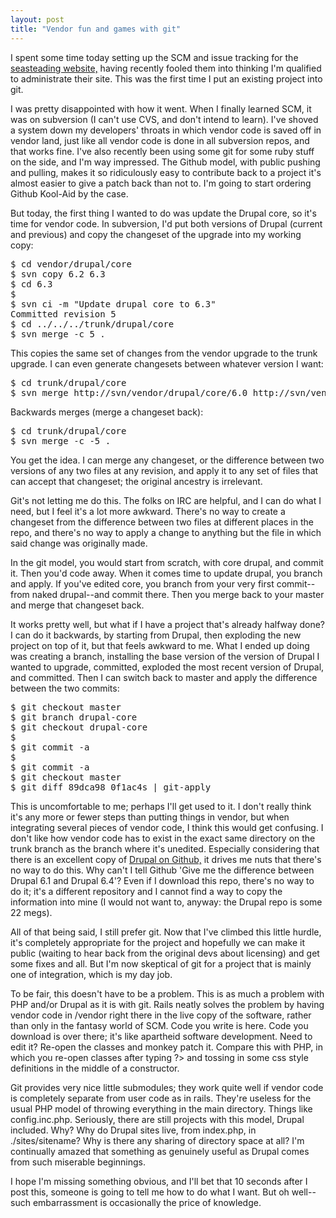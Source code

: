```yaml
---
layout: post
title: "Vendor fun and games with git"
---
```

I spent some time today setting up the SCM and issue tracking for the <a href="www.seasteading.org">seasteading website,</a> having recently fooled them into thinking I'm qualified to administrate their site.  This was the first time I put an existing project into git.

I was pretty disappointed with how it went.  When I finally learned SCM, it was on subversion (I can't use CVS, and don't intend to learn).  I've shoved a system down my developers' throats in which vendor code is saved off in vendor land, just like all vendor code is done in all subversion repos, and that works fine.  I've also recently been using some git for some ruby stuff on the side, and I'm way impressed.  The Github model, with public pushing and pulling, makes it so ridiculously easy to contribute back to a project it's almost easier to give a patch back than not to.  I'm going to start ordering Github Kool-Aid by the case.

But today, the first thing I wanted to do was update the Drupal core, so it's time for vendor code.  In subversion, I'd put both versions of Drupal (current and previous) and copy the changeset of the upgrade into my working copy:

<pre>
$ cd vendor/drupal/core
$ svn copy 6.2 6.3
$ cd 6.3
$ <wget new version, unpack, overwrite files>
$ svn ci -m "Update drupal core to 6.3"
Committed revision 5
$ cd ../../../trunk/drupal/core
$ svn merge -c 5 .
</pre> 

This copies the same set of changes from the vendor upgrade to the trunk upgrade.  I can even generate changesets between whatever version I want:
<pre>
$ cd trunk/drupal/core
$ svn merge http://svn/vendor/drupal/core/6.0 http://svn/vendor/drupal/6.4 .
</pre>

Backwards merges (merge a changeset back):
<pre>
$ cd trunk/drupal/core
$ svn merge -c -5 .
</pre>

You get the idea.  I can merge any changeset, or the difference between two versions of any two files at any revision, and apply it to any set of files that can accept that changeset; the original ancestry is irrelevant.

Git's not letting me do this.  The folks on IRC are helpful, and I can do what I need, but I feel it's a lot more awkward.  There's no way to create a changeset from the difference between two files at different places in the repo, and there's no way to apply a change to anything but the file in which said change was originally made.

In the git model, you would start from scratch, with core drupal, and commit it.  Then you'd code away.  When it comes time to update drupal, you branch and apply.  If you've edited core, you branch from your very first commit--from naked drupal--and commit there.  Then you merge back to your master and merge that changeset back.  

It works pretty well, but what if I have a project that's already halfway done?  I can do it backwards, by starting from Drupal, then exploding the new project on top of it, but that feels awkward to me.  What I ended up doing was creating a branch, installing the base version of the version of Drupal I wanted to upgrade, committed, exploded the most recent version of Drupal, and committed.  Then I can switch back to master and apply the difference between the two commits:
<pre>
$ git checkout master
$ git branch drupal-core
$ git checkout drupal-core
$ <unpack old version of drupal>
$ git commit -a
$ <unpack new version of drupal core>
$ git commit -a
$ git checkout master
$ git diff 89dca98 0f1ac4s | git-apply
</pre>

This is uncomfortable to me; perhaps I'll get used to it.  I don't really think it's any more or fewer steps than putting things in vendor, but when integrating several pieces of vendor code, I think this would get confusing.  I don't like how vendor code has to exist in the exact same directory on the trunk branch as the branch where it's unedited.  Especially considering that there is an excellent copy of <a href="http://github.com/mikl/drupal/tree/master">Drupal on Github,</a> it drives me nuts that there's no way to do this.  Why can't I tell Github 'Give me the difference between Drupal 6.1 and Drupal 6.4'?  Even if I download this repo, there's no way to do it; it's a different repository and I cannot find a way to copy the information into mine (I would not want to, anyway: the Drupal repo is some 22 megs).

All of that being said, I still prefer git.  Now that I've climbed this little hurdle, it's completely appropriate for the project and hopefully we can make it public (waiting to hear back from the original devs about licensing) and get some fixes and all.  But I'm now skeptical of git for a project that is mainly one of integration, which is my day job.

To be fair, this doesn't have to be a problem.  This is as much a problem with PHP and/or Drupal as it is with git.  Rails neatly solves the problem by having vendor code in /vendor right there in the live copy of the software, rather than only in the fantasy world of SCM. Code you write is here.  Code you download is over there; it's like apartheid software development.  Need to edit it?  Re-open the classes and monkey patch it.  Compare this with PHP, in which you re-open classes after typing ?> and tossing in some css style definitions in the middle of a constructor.

Git provides very nice little submodules; they work quite well if vendor code is completely separate from user code as in rails.  They're useless for the usual PHP model of throwing everything in the main directory.  Things like config.inc.php.  Seriously, there are still projects with this model, Drupal included.  Why?  Why do Drupal sites live, from index.php, in ./sites/sitename?  Why is there any sharing of directory space at all?  I'm continually amazed that something as genuinely useful as Drupal comes from such miserable beginnings. 

I hope I'm missing something obvious, and I'll bet that 10 seconds after I post this, someone is going to tell me how to do what I want.  But oh well--such embarrassment is occasionally the price of knowledge.

